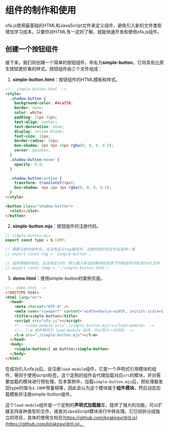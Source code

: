 # 组件的制作和使用

ofa.js使用最基础的HTML和JavaScript文件来定义组件，避免引入新的文件类型增加学习成本。只要你对HTML有一定的了解，就能快速开发和使用ofa.js组件。

## 创建一个按钮组件

接下来，我们将创建一个简单的按钮组件，命名为**simple-button**，它将具有比原生按钮更好看的样式。按钮组件由三个文件组成：

1. **simple-button.html**：按钮组件的HTML模板和样式。

```html
<!-- simple-button.html -->
<style>
  .shadow-button {
    background-color: #4caf50;
    border: none;
    color: white;
    padding: 15px 32px;
    text-align: center;
    text-decoration: none;
    display: inline-block;
    font-size: 16px;
    border-radius: 10px;
    box-shadow: 0px 8px 16px rgba(0, 0, 0, 0.2);
    cursor: pointer;
  }
  .shadow-button:hover {
    opacity: 0.8;
  }

  .shadow-button:active {
    transform: translateY(4px);
    box-shadow: 0px 2px 4px rgba(0, 0, 0, 0.2);
  }
</style>

<button class="shadow-button">
  <slot></slot>
</button>
```

2. **simple-button.mjs**：按钮组件的注册代码。

```javascript
// simple-button.mjs
export const type = $.COMP;

// 需要注册的组件名，当没有定义tag属性时，注册的组件和文件名保持一致
// export const tag = 'simple-button';

// 组件模板的地址，当没有定义时，默认载入和当前模块同目录下的和组件同名的html文件
// export const temp = './simple-button.html';
```

3. **demo.html**：使用simple-button的案例页面。

```html
<!-- demo.html -->
<!DOCTYPE html>
<html lang="en">
  <head>
    <meta charset="UTF-8" />
    <meta name="viewport" content="width=device-width, initial-scale=1.0" />
    <title>simple-button</title>
    <script src="ofa.js"></script>
    <!-- <load-module src="./simple-button.mjs"></load-module> -->
    <!-- l-m 组件等同于 load-module 组件，可以写少一点代码 -->
    <l-m src="./simple-button.mjs"></l-m> 
  </head>
  <body>
    <simple-button>I am button</simple-button>
  </body>
</html>
```

在成功引入ofa.js后，会注册`load-module`组件，它是一个声明式引用模块的组件，等同于使用script标签。这个定制的组件会代理加载对应`src`的模块，并对需要加载的模块进行预处理。在本案例中，加载`simple-button.mjs`后，预处理器发现type的值与`$.COMP`常量相等，因此会认为这个模块属于**组件模块**，然后动态加载模板并注册simple-button组件。

这个`load-module`组件是一个定制的**声明式加载器**库，提供了强大的功能，可以扩展支持各种类型的文件，或者对JavaScript模块进行中转处理。它已经拆分成独立的项目，具体的使用文档在[https://github.com/kirakiray/drill.js](https://github.com/kirakiray/drill.js)。
